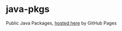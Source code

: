 # java-pkgs
Public Java Packages, [hosted here](https://actioniq.github.io/java-pkgs) by GitHub Pages
